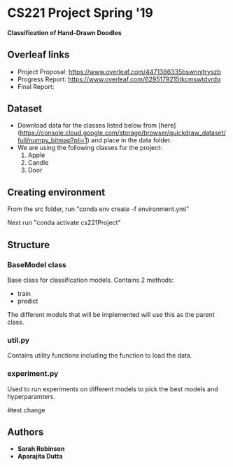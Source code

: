 # CS221 Project Spring '19 
#### Classification <and Generation> of Hand-Drawn Doodles

## Overleaf links
- Project Proposal: https://www.overleaf.com/4471386335bswnnjtryszb
- Progress Report: https://www.overleaf.com/6295179215tkcmswtdvrdq
- Final Report: <TBA>

## Dataset
- Download data for the classes listed below from [here] (https://console.cloud.google.com/storage/browser/quickdraw_dataset/full/numpy_bitmap?pli=1) and place in the data folder.
- We are using the following classes for the project:
  1. Apple  
  2. Candle
  3. Door

## Creating environment
From the src folder, run "conda env create -f environment.yml"

Next run "conda activate cs221Project"

## Structure
### BaseModel class
Base class for classification models. Contains 2 methods:
* train
* predict

The different models that will be implemented will use this as the parent class.

### util.py
Contains utility functions including the function to load the data.

### experiment.py
Used to run experiments on different models to pick the best models and hyperparamters.

#test change
## Authors 
* **Sarah Robinson**
* **Aparajita Dutta**
